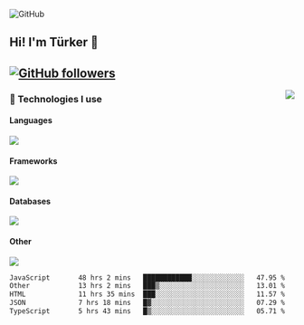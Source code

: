 ![GitHub](https://github.com/turkwr/turkwr/assets/63150613/e5462c44-ccab-48a0-8a33-9f1ea91ff35d)
<!-- ## Hi! I'm Türker 🖐️ -->

##  Hi! I'm Türker 👋
## [![GitHub followers](https://img.shields.io/github/followers/turkwr?color=333&label=Follow&logo=github&logoColor=fff&style=flat-square)](https://github.com/turkwr?tab=followers)
<a href="https://discord.com/users/162740870607536128">
 <img src="https://lanyard.cnrad.dev/api/162740870607536128?hideTimestamp=true&idleMessage=Just%20chillin'%20at%20the%20moment&bg=161a23&animated=true" align="right" />
</a>

### 🧠 Technologies I use
#### Languages
![](https://skillicons.dev/icons?i=js,ts,py,php,go&theme=dark&perline=6)
#### Frameworks
![](https://skillicons.dev/icons?i=next,react,nodejs,tailwind,bootstrap,express&theme=dark&perline=6)
#### Databases
![](https://skillicons.dev/icons?i=mongodb,mysql,sqlite,postgres&theme=dark&perline=6)
#### Other
![](https://skillicons.dev/icons?i=github,git,figma,photoshop,cloudflare,vercel,replit,vscode,visualstudio,discord&theme=dark&perline=6)


<!--START_SECTION:waka-->

```txt
JavaScript       48 hrs 2 mins   ████████████░░░░░░░░░░░░░   47.95 %
Other            13 hrs 2 mins   ███▒░░░░░░░░░░░░░░░░░░░░░   13.01 %
HTML             11 hrs 35 mins  ███░░░░░░░░░░░░░░░░░░░░░░   11.57 %
JSON             7 hrs 18 mins   █▓░░░░░░░░░░░░░░░░░░░░░░░   07.29 %
TypeScript       5 hrs 43 mins   █▒░░░░░░░░░░░░░░░░░░░░░░░   05.71 %
```

<!--END_SECTION:waka-->
